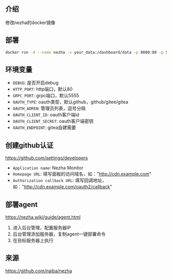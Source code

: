 ## 介绍

修改nezha的docker镜像

## 部署

```bash
docker run -d --name nezha -v your_data:/dashboard/data -p 8080:80 -p 5555:5555 monlor/nezha
```

## 环境变量

* `DEBUG`: 是否开启debug
* `HTTP_PORT`: http端口，默认80
* `GRPC_PORT`: grpc端口，默认5555
* `OAUTH_TYPE`: oauth类型，默认github，github/gitee/gitea
* `OAUTH_ADMIN`: 管理员列表，逗号分隔
* `OAUTH_CLIENT_ID`: oauth客户端id
* `OAUTH_CLIENT_SECRET`: oauth客户端密钥
* `OAUTH_ENDPOINT`: gitea自建需要

## 创建github认证

https://github.com/settings/developers

* `Application name`: Nezha Monitor
* `Homepage URL`: 填写面板的访问域名，如："http://cdn.example.com"
* `Authorization callback URL`: 填写回调地址，如："http://cdn.example.com/oauth2/callback"

## 部署agent

https://nezha.wiki/guide/agent.html

1. 进入后台管理，配置服务器IP
2. 后台管理添加服务器，复制agent一键部署命令
3. 在目标服务器上执行

## 来源

https://github.com/naiba/nezha